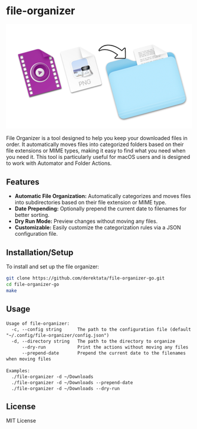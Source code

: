 # file-organizer

<img src="./.github/image.png" width="600px">

File Organizer is a tool designed to help you keep your downloaded files in order. It automatically moves files into categorized folders based on their file extensions or MIME types, making it easy to find what you need when you need it. This tool is particularly useful for macOS users and is designed to work with Automator and Folder Actions.

## Features

- **Automatic File Organization:** Automatically categorizes and moves files into subdirectories based on their file extension or MIME type.
- **Date Prepending:** Optionally prepend the current date to filenames for better sorting.
- **Dry Run Mode:** Preview changes without moving any files.
- **Customizable:** Easily customize the categorization rules via a JSON configuration file.

## Installation/Setup

To install and set up the file organizer:

```bash
git clone https://github.com/derektata/file-organizer-go.git
cd file-organizer-go
make
```

## Usage

```
Usage of file-organizer:
  -c, --config string      The path to the configuration file (default "~/.config/file-organizer/config.json")
  -d, --directory string   The path to the directory to organize
      --dry-run            Print the actions without moving any files
      --prepend-date       Prepend the current date to the filenames when moving files
      
Examples:
  ./file-organizer -d ~/Downloads
  ./file-organizer -d ~/Downloads --prepend-date
  ./file-organizer -d ~/Downloads --dry-run
```

## License

MIT License